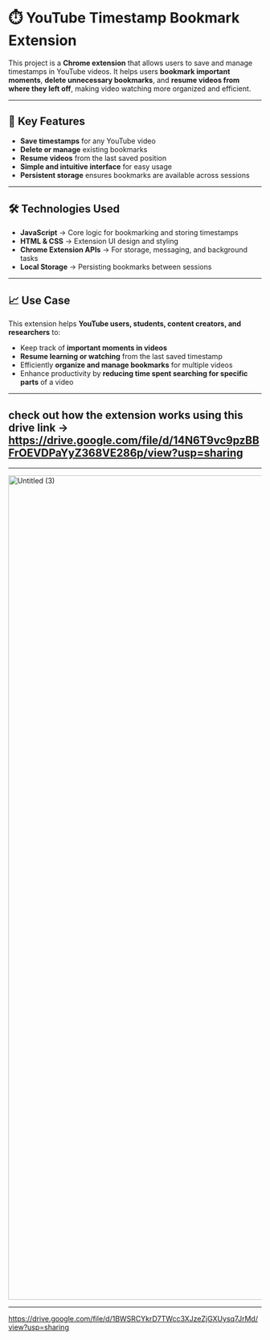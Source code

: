 # ⏱️ YouTube Timestamp Bookmark Extension

This project is a **Chrome extension** that allows users to save and manage timestamps in YouTube videos. It helps users **bookmark important moments**, **delete unnecessary bookmarks**, and **resume videos from where they left off**, making video watching more organized and efficient.

---

## 🔹 Key Features  
- **Save timestamps** for any YouTube video  
- **Delete or manage** existing bookmarks  
- **Resume videos** from the last saved position  
- **Simple and intuitive interface** for easy usage  
- **Persistent storage** ensures bookmarks are available across sessions  

---

## 🛠️ Technologies Used  
- **JavaScript** → Core logic for bookmarking and storing timestamps  
- **HTML & CSS** → Extension UI design and styling  
- **Chrome Extension APIs** → For storage, messaging, and background tasks  
- **Local Storage** → Persisting bookmarks between sessions  

---

## 📈 Use Case  
This extension helps **YouTube users, students, content creators, and researchers** to:  
- Keep track of **important moments in videos**  
- **Resume learning or watching** from the last saved timestamp  
- Efficiently **organize and manage bookmarks** for multiple videos  
- Enhance productivity by **reducing time spent searching for specific parts** of a video


---
check out how the extension works using this drive link -> https://drive.google.com/file/d/14N6T9vc9pzBBFrOEVDPaYyZ368VE286p/view?usp=sharing
---
---


<img width="3112" height="1638" alt="Untitled (3)" src="https://github.com/user-attachments/assets/123e5716-ec2b-4ede-94cc-aa3a79f07b4c" />

---
https://drive.google.com/file/d/1BWSRCYkrD7TWcc3XJzeZjGXUysq7JrMd/view?usp=sharing

